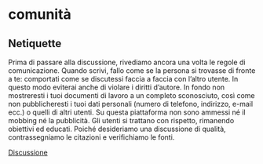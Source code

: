 # comunità
## Netiquette

Prima di passare alla discussione, rivediamo ancora una volta le regole di comunicazione. Quando scrivi, fallo come se la persona si trovasse di fronte a te: comportati come se discutessi faccia a faccia con l’altro utente. In questo modo eviterai anche di violare i diritti d’autore. In fondo non mostreresti i tuoi documenti di lavoro a un completo sconosciuto, così come non pubblicheresti i tuoi dati personali (numero di telefono, indirizzo, e-mail ecc.) o quelli di altri utenti. Su questa piattaforma non sono ammessi né il mobbing né la pubblicità. Gli utenti si trattano con rispetto, rimanendo obiettivi ed educati. Poiché desideriamo una discussione di qualità, contrassegniamo le citazioni e verifichiamo le fonti.


[Discussione](https://github.com/ehealthsuisse/Swiss-SNOMED-Community/discussions)

